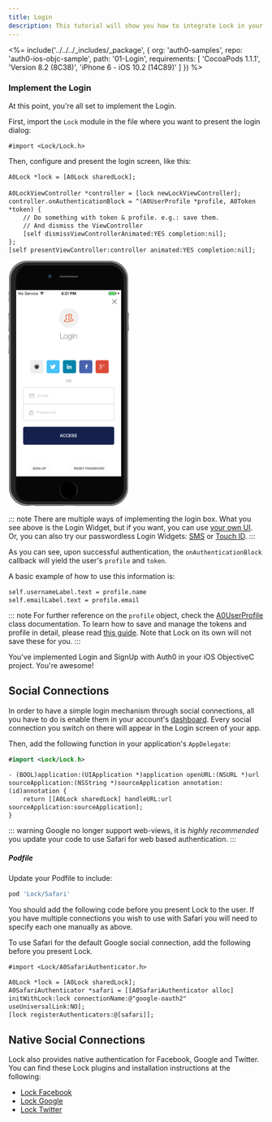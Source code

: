 ```yaml
---
title: Login
description: This tutorial will show you how to integrate Lock in your iOS ObjectiveC project in order to present a login screen.
---
```


<%= include('../../../_includes/_package', {
  org: 'auth0-samples',
  repo: 'auth0-ios-objc-sample',
  path: '01-Login',
  requirements: [
    'CocoaPods 1.1.1',
    'Version 8.2 (8C38)',
    'iPhone 6 - iOS 10.2 (14C89)'
  ]
}) %>

### Implement the Login

At this point, you're all set to implement the Login.

First, import the `Lock` module in the file where you want to present the login dialog:

```objc
#import <Lock/Lock.h>
```

Then, configure and present the login screen, like this:

```objc
A0Lock *lock = [A0Lock sharedLock];

A0LockViewController *controller = [lock newLockViewController];
controller.onAuthenticationBlock = ^(A0UserProfile *profile, A0Token *token) {
    // Do something with token & profile. e.g.: save them.
    // And dismiss the ViewController
    [self dismissViewControllerAnimated:YES completion:nil];
};
[self presentViewController:controller animated:YES completion:nil];

```

[![Lock.png](/media/articles/native-platforms/ios-objc/Lock-Widget-Screenshot.png)](https://auth0.com)

::: note
There are multiple ways of implementing the login box. What you see above is the Login Widget, but if you want, you can use [your own UI](/quickstart/native/ios-objc/02-custom-login).
Or, you can also try our passwordless Login Widgets: [SMS](/libraries/lock-ios/v1/sms-lock-ios) or [Touch ID](/libraries/lock-ios/v1/touchid-authentication).
:::

As you can see, upon successful authentication, the `onAuthenticationBlock` callback will yield the user's `profile` and `token`.

A basic example of how to use this information is:

```objc
self.usernameLabel.text = profile.name
self.emailLabel.text = profile.email
```

::: note
For further reference on the `profile` object, check the [A0UserProfile](https://github.com/auth0/Lock.swift/blob/v1/Lock/Core/A0UserProfile.h) class documentation. To learn how to save and manage the tokens and profile in detail, please read [this guide](/libraries/lock-ios/save-and-refresh-jwt-tokens). Note that Lock on its own will not save these for you.
:::

You've implemented Login and SignUp with Auth0 in your iOS ObjectiveC project. You're awesome!

## Social Connections

In order to have a simple login mechanism through social connections, all you have to do is enable them in your account's [dashboard](${manage_url}/#/connections/social). Every social connection you switch on there will appear in the Login screen of your app.

Then, add the following function in your application's `AppDelegate`:

```swift
#import <Lock/Lock.h>
```

```objc
- (BOOL)application:(UIApplication *)application openURL:(NSURL *)url sourceApplication:(NSString *)sourceApplication annotation:(id)annotation {
    return [[A0Lock sharedLock] handleURL:url sourceApplication:sourceApplication];
}
```

::: warning
Google no longer support web-views, it is *highly recommended* you update your code to use Safari for web based authentication.
:::

##### Podfile

Update your Podfile to include:

```ruby
pod 'Lock/Safari'
```

You should add the following code before you present Lock to the user. If you have multiple connections you wish to
use with Safari you will need to specify each one manually as above.

To use Safari for the default Google social connection, add the following before you present Lock.

```objc
#import <Lock/A0SafariAuthenticator.h>
```

```objc
A0Lock *lock = [A0Lock sharedLock];
A0SafariAuthenticator *safari = [[A0SafariAuthenticator alloc] initWithLock:lock connectionName:@"google-oauth2" useUniversalLink:NO];
[lock registerAuthenticators:@[safari]];   
```

## Native Social Connections

Lock also provides native authentication for Facebook, Google and Twitter.  You can find these Lock plugins and installation instructions at the following:

- [Lock Facebook](https://github.com/auth0/Lock-Facebook.iOS)
- [Lock Google](https://github.com/auth0/Lock-Google.iOS)
- [Lock Twitter](https://github.com/auth0/Lock-Twitter.iOS)
